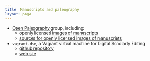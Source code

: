 ```yaml
---
title: Manuscripts and paleography
layout: page
---
```



- [Open Paleography](http://openpaleography.github.io/) group, including:
    - openly licensed [images of manuscripts](http://openpaleography.github.io/mss/)
    - [sources for openly licensed images of manuscripts](http://openpaleography.github.io/img_sources/)
- `vagrant-dse`, a Vagrant virtual machine for Digital Scholarly Editing
    - [github repository](https://github.com/neelsmith/vagrant-dse)
    - [web site](http://neelsmith.github.io/vagrant-dse/)